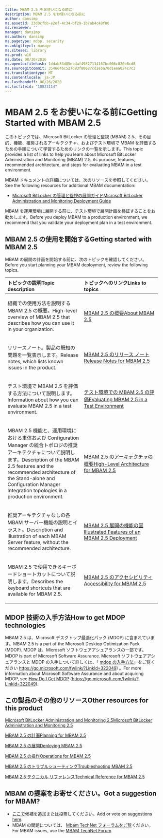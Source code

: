 ```yaml
---
title: MBAM 2.5 をお使いになる前に
description: MBAM 2.5 をお使いになる前に
author: dansimp
ms.assetid: 23d0cfbb-e2ef-4c34-bf29-1b7ab4c48f00
ms.reviewer: ''
manager: dansimp
ms.author: dansimp
ms.pagetype: mdop, security
ms.mktglfcycl: manage
ms.sitesec: library
ms.prod: w10
ms.date: 08/30/2016
ms.openlocfilehash: 1ddab83d85ecdaf49827114167bc006c820e8cd8
ms.sourcegitcommit: 354664bc527d93f80687cd2eba70d1eea024c7c3
ms.translationtype: MT
ms.contentlocale: ja-JP
ms.lasthandoff: 06/26/2020
ms.locfileid: "10823114"
---
```

# <span data-ttu-id="004bd-103">MBAM 2.5 をお使いになる前に</span><span class="sxs-lookup"><span data-stu-id="004bd-103">Getting Started with MBAM 2.5</span></span>


<span data-ttu-id="004bd-104">このトピックでは、Microsoft BitLocker の管理と監視 (MBAM) 2.5、その目的、機能、推奨されるアーキテクチャ、およびテスト環境で MBAM を評価するための手順について学習するためのリンクの一覧を示します。</span><span class="sxs-lookup"><span data-stu-id="004bd-104">This topic provides a list of links to help you learn about Microsoft BitLocker Administration and Monitoring (MBAM) 2.5, its purpose, features, recommended architecture, and steps for evaluating MBAM in a test environment.</span></span>

<span data-ttu-id="004bd-105">MBAM ドキュメントの詳細については、次のリソースを参照してください。</span><span class="sxs-lookup"><span data-stu-id="004bd-105">See the following resources for additional MBAM documentation:</span></span>

-   [<span data-ttu-id="004bd-106">Microsoft BitLocker の管理と監視の展開ガイド</span><span class="sxs-lookup"><span data-stu-id="004bd-106">Microsoft BitLocker Administration and Monitoring Deployment Guide</span></span>](https://go.microsoft.com/fwlink/?LinkId=396653)

<span data-ttu-id="004bd-107">MBAM を運用環境に展開する前に、テスト環境で展開計画を検証することをお勧めします。</span><span class="sxs-lookup"><span data-stu-id="004bd-107">Before you deploy MBAM to a production environment, we recommend that you validate your deployment plan in a test environment.</span></span>

## <span data-ttu-id="004bd-108">MBAM 2.5 の使用を開始する</span><span class="sxs-lookup"><span data-stu-id="004bd-108">Getting started with MBAM 2.5</span></span>


<span data-ttu-id="004bd-109">MBAM の展開の計画を開始する前に、次のトピックを確認してください。</span><span class="sxs-lookup"><span data-stu-id="004bd-109">Before you start planning your MBAM deployment, review the following topics.</span></span>

<table>
<colgroup>
<col width="50%" />
<col width="50%" />
</colgroup>
<thead>
<tr class="header">
<th align="left"><span data-ttu-id="004bd-110">トピックの説明</span><span class="sxs-lookup"><span data-stu-id="004bd-110">Topic description</span></span></th>
<th align="left"><span data-ttu-id="004bd-111">トピックへのリンク</span><span class="sxs-lookup"><span data-stu-id="004bd-111">Links to topics</span></span></th>
</tr>
</thead>
<tbody>
<tr class="odd">
<td align="left"><p><span data-ttu-id="004bd-112">組織での使用方法を説明する MBAM 2.5 の概要。</span><span class="sxs-lookup"><span data-stu-id="004bd-112">High-level overview of MBAM 2.5 that describes how you can use it in your organization.</span></span></p></td>
<td align="left"><p><a href="about-mbam-25.md" data-raw-source="[About MBAM 2.5](about-mbam-25.md)"><span data-ttu-id="004bd-113">MBAM 2.5 の概要</span><span class="sxs-lookup"><span data-stu-id="004bd-113">About MBAM 2.5</span></span></a></p></td>
</tr>
<tr class="even">
<td align="left"><p><span data-ttu-id="004bd-114">リリースノート。製品の既知の問題を一覧表示します。</span><span class="sxs-lookup"><span data-stu-id="004bd-114">Release notes, which lists known issues in the product.</span></span></p></td>
<td align="left"><p><a href="release-notes-for-mbam-25.md" data-raw-source="[Release Notes for MBAM 2.5](release-notes-for-mbam-25.md)"><span data-ttu-id="004bd-115">MBAM 2.5 のリリース ノート</span><span class="sxs-lookup"><span data-stu-id="004bd-115">Release Notes for MBAM 2.5</span></span></a></p></td>
</tr>
<tr class="odd">
<td align="left"><p><span data-ttu-id="004bd-116">テスト環境で MBAM 2.5 を評価する方法について説明します。</span><span class="sxs-lookup"><span data-stu-id="004bd-116">Information about how you can evaluate MBAM 2.5 in a test environment.</span></span></p></td>
<td align="left"><p><a href="evaluating-mbam-25-in-a-test-environment.md" data-raw-source="[Evaluating MBAM 2.5 in a Test Environment](evaluating-mbam-25-in-a-test-environment.md)"><span data-ttu-id="004bd-117">テスト環境での MBAM 2.5 の評価</span><span class="sxs-lookup"><span data-stu-id="004bd-117">Evaluating MBAM 2.5 in a Test Environment</span></span></a></p></td>
</tr>
<tr class="even">
<td align="left"><p><span data-ttu-id="004bd-118">MBAM 2.5 機能と、運用環境における単体および Configuration Manager の統合トポロジの推奨アーキテクチャについて説明します。</span><span class="sxs-lookup"><span data-stu-id="004bd-118">Description of the MBAM 2.5 features and the recommended architecture of the Stand-alone and Configuration Manager Integration topologies in a production environment.</span></span></p></td>
<td align="left"><p><a href="high-level-architecture-for-mbam-25.md" data-raw-source="[High-Level Architecture for MBAM 2.5](high-level-architecture-for-mbam-25.md)"><span data-ttu-id="004bd-119">MBAM 2.5 のアーキテクチャの概要</span><span class="sxs-lookup"><span data-stu-id="004bd-119">High-Level Architecture for MBAM 2.5</span></span></a></p></td>
</tr>
<tr class="odd">
<td align="left"><p><span data-ttu-id="004bd-120">推奨アーキテクチャなしの各 MBAM サーバー機能の説明とイラスト。</span><span class="sxs-lookup"><span data-stu-id="004bd-120">Description and illustration of each MBAM Server feature, without the recommended architecture.</span></span></p></td>
<td align="left"><p><a href="illustrated-features-of-an-mbam-25-deployment.md" data-raw-source="[Illustrated Features of an MBAM 2.5 Deployment](illustrated-features-of-an-mbam-25-deployment.md)"><span data-ttu-id="004bd-121">MBAM 2.5 展開の機能の図</span><span class="sxs-lookup"><span data-stu-id="004bd-121">Illustrated Features of an MBAM 2.5 Deployment</span></span></a></p></td>
</tr>
<tr class="even">
<td align="left"><p><span data-ttu-id="004bd-122">MBAM 2.5 で使用できるキーボードショートカットについて説明します。</span><span class="sxs-lookup"><span data-stu-id="004bd-122">Describes the keyboard shortcuts that are available for MBAM 2.5.</span></span></p></td>
<td align="left"><p><a href="accessibility-for-mbam-25.md" data-raw-source="[Accessibility for MBAM 2.5](accessibility-for-mbam-25.md)"><span data-ttu-id="004bd-123">MBAM 2.5 のアクセシビリティ</span><span class="sxs-lookup"><span data-stu-id="004bd-123">Accessibility for MBAM 2.5</span></span></a></p></td>
</tr>
</tbody>
</table>

 

## <span data-ttu-id="004bd-124">MDOP 技術の入手方法</span><span class="sxs-lookup"><span data-stu-id="004bd-124">How to get MDOP technologies</span></span>


<span data-ttu-id="004bd-125">MBAM 2.5 は、Microsoft デスクトップ最適化パック (MDOP) に含まれています。</span><span class="sxs-lookup"><span data-stu-id="004bd-125">MBAM 2.5 is a part of the Microsoft Desktop Optimization Pack (MDOP).</span></span> <span data-ttu-id="004bd-126">MDOP は、Microsoft ソフトウェアアシュアランスの一部です。</span><span class="sxs-lookup"><span data-stu-id="004bd-126">MDOP is part of Microsoft Software Assurance.</span></span> <span data-ttu-id="004bd-127">Microsoft ソフトウェアアシュアランスと MDOP の入手について詳しくは、「 [mdop の入手方法](https://go.microsoft.com/fwlink/?LinkId=322049)」をご覧ください https://go.microsoft.com/fwlink/?LinkId=322049) 。</span><span class="sxs-lookup"><span data-stu-id="004bd-127">For more information about Microsoft Software Assurance and about acquiring MDOP, see [How Do I Get MDOP](https://go.microsoft.com/fwlink/?LinkId=322049) (https://go.microsoft.com/fwlink/?LinkId=322049).</span></span>

## <a href="" id="other-resources-for-this-product-"></a><span data-ttu-id="004bd-128">この製品のその他のリソース</span><span class="sxs-lookup"><span data-stu-id="004bd-128">Other resources for this product</span></span>


[<span data-ttu-id="004bd-129">Microsoft BitLocker Administration and Monitoring 2.5</span><span class="sxs-lookup"><span data-stu-id="004bd-129">Microsoft BitLocker Administration and Monitoring 2.5</span></span>](index.md)

[<span data-ttu-id="004bd-130">MBAM 2.5 の計画</span><span class="sxs-lookup"><span data-stu-id="004bd-130">Planning for MBAM 2.5</span></span>](planning-for-mbam-25.md)

[<span data-ttu-id="004bd-131">MBAM 2.5 の展開</span><span class="sxs-lookup"><span data-stu-id="004bd-131">Deploying MBAM 2.5</span></span>](deploying-mbam-25.md)

[<span data-ttu-id="004bd-132">MBAM 2.5 の操作</span><span class="sxs-lookup"><span data-stu-id="004bd-132">Operations for MBAM 2.5</span></span>](operations-for-mbam-25.md)

[<span data-ttu-id="004bd-133">MBAM 2.5 のトラブルシューティング</span><span class="sxs-lookup"><span data-stu-id="004bd-133">Troubleshooting MBAM 2.5</span></span>](troubleshooting-mbam-25.md)

[<span data-ttu-id="004bd-134">MBAM 2.5 テクニカル リファレンス</span><span class="sxs-lookup"><span data-stu-id="004bd-134">Technical Reference for MBAM 2.5</span></span>](technical-reference-for-mbam-25.md)

## <span data-ttu-id="004bd-135">MBAM の提案をお寄せください。</span><span class="sxs-lookup"><span data-stu-id="004bd-135">Got a suggestion for MBAM?</span></span>
- <span data-ttu-id="004bd-136">[ここで](http://mbam.uservoice.com/forums/268571-microsoft-bitlocker-administration-and-monitoring)候補を追加または投票してください。</span><span class="sxs-lookup"><span data-stu-id="004bd-136">Add or vote on suggestions [here](http://mbam.uservoice.com/forums/268571-microsoft-bitlocker-administration-and-monitoring).</span></span> 
- <span data-ttu-id="004bd-137">MBAM の問題については、 [Mbam TechNet フォーラムをご覧](https://social.technet.microsoft.com/Forums/home?forum=mdopmbam)ください。</span><span class="sxs-lookup"><span data-stu-id="004bd-137">For MBAM issues, use the [MBAM TechNet Forum](https://social.technet.microsoft.com/Forums/home?forum=mdopmbam).</span></span>

 

 






